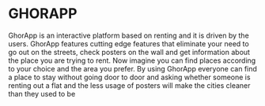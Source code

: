 # GHORAPP
GhorApp is an interactive platform based on renting and it is driven by the users. GhorApp
features cutting edge features that eliminate your need to go out on the streets, check posters
on the wall and get information about the place you are trying to rent. Now imagine you can find
places according to your choice and the area you prefer. By using GhorApp everyone can find a
place to stay without going door to door and asking whether someone is renting out a flat and
the less usage of posters will make the cities cleaner than they used to be
